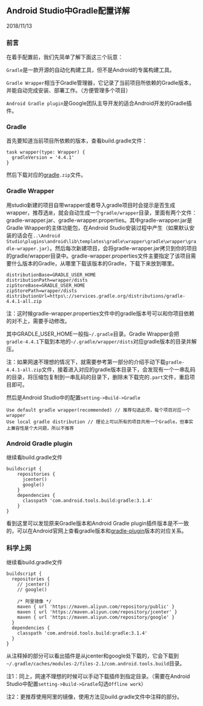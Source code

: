 ## Android Studio中Gradle配置详解

2018/11/13

### 前言

在着手配置前，我们先简单了解下面这三个玩意：

`Gradle`是一款开源的自动化构建工具，但不是Android的专属构建工具。

`Gradle Wrapper`相当于Gradle管理器，它记录了当前项目所依赖的Gradle版本，并能自动完成安装、部署工作。（方便管理多个项目）

`Android Gradle plugin`是Google团队主导开发的适合Android开发的Gradle插件。

### Gradle

首先要知道当前项目所依赖的版本，查看build.gradle文件：

    task wrapper(type: Wrapper) {
      gradleVersion = '4.4.1'
    }
    
然后下载对应的[gradle](http://services.gradle.org/distributions/)`.zip`文件。

### Gradle Wrapper

用studio新建的项目自带wrapper或者导入gradle项目时会提示是否生成wrapper，推荐选`是`，就会自动生成一个`gradle/wrapper`目录，里面有两个文件：gradle-wrapper.jar、gradle-wrapper.properties。其中gradle-wrapper.jar是Gradle Wrapper的主体功能包，在Android Studio安装过程中产生（如果默认安装的话会在`..\Android Studio\plugins\android\lib\templates\gradle\wrapper\gradle\wrapper\gradle-wrapper.jar`）。然后每次新建项目，会将gradle-wrapper.jar拷贝到你的项目的gradle/wrapper目录中。gradle-wrapper.properties文件主要指定了该项目需要什么版本的Gradle，从哪里下载该版本的Gradle，下载下来放到哪里。

    distributionBase=GRADLE_USER_HOME
    distributionPath=wrapper/dists
    zipStoreBase=GRADLE_USER_HOME
    zipStorePath=wrapper/dists
    distributionUrl=https\://services.gradle.org/distributions/gradle-4.4.1-all.zip

注：这时候gradle-wrapper.properties文件中的gradle版本号可以和你项目依赖的对不上，需要手动修改。

其中GRADLE_USER_HOME一般指`~/.gradle`目录。Gradle Wrapper会把`gradle-4.4.1`下载到本地的`~/.gradle/wrapper/dists`对应gradle版本的目录并解压。

注：如果网速不理想的情况下，就需要参考第一部分的介绍手动下载`gradle-4.4.1-all.zip`文件，接着进入对应的gradle版本目录下，会发现有一个一串乱码的目录，将压缩包复制到一串乱码的目录下，删除未下载完的`.part`文件，重启项目即可。

然后是Android Studio中的配置`setting->Build->Gradle`

    Use default gradle wrapper(recommended) // 推荐勾选此项，每个项目对应一个wrapper
    Use local gradle distribution // 理论上可以所有的项目共用一个Gradle，但事实上兼容性是个大问题，所以不推荐

### Android Gradle plugin

继续看build.gradle文件

    buildscript {
        repositories {
          jcenter()
          google()
        }
        dependencies {
          classpath 'com.android.tools.build:gradle:3.1.4'
        }
    }

看到这里可以发现原来Gradle版本和Android Gradle plugin插件版本是不一致的，可以在Android官网上查看gradle版本和[gradle-plugin](https://developer.android.google.cn/studio/releases/gradle-plugin)版本的对应关系。

### 科学上网

继续看build.gradle文件

    buildscript {
      repositories {
        // jcenter()
        // google()
        
        /* 阿里镜像 */
        maven { url 'https://maven.aliyun.com/repository/public' }
        maven { url 'https://maven.aliyun.com/repository/jcenter' }
        maven { url 'https://maven.aliyun.com/repository/google' }
      }
      dependencies {
        classpath 'com.android.tools.build:gradle:3.1.4'
      }
    }

从注释掉的部分可以看出插件是从jcenter和google处下载的，它会下载到`~/.gradle/caches/modules-2/files-2.1/com.android.tools.build`目录。

注1：同上，网速不理想的时候可以手动下载插件到指定目录。（需要在Android Studio中配置`setting->Build->Gradle`勾选`Offline work`）

注2：更推荐使用阿里的镜像，使用方法见build.gradle文件中注释的部分。
